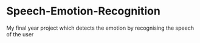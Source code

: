 # Speech-Emotion-Recognition
My final year project which detects the emotion by recognising the speech of the user
